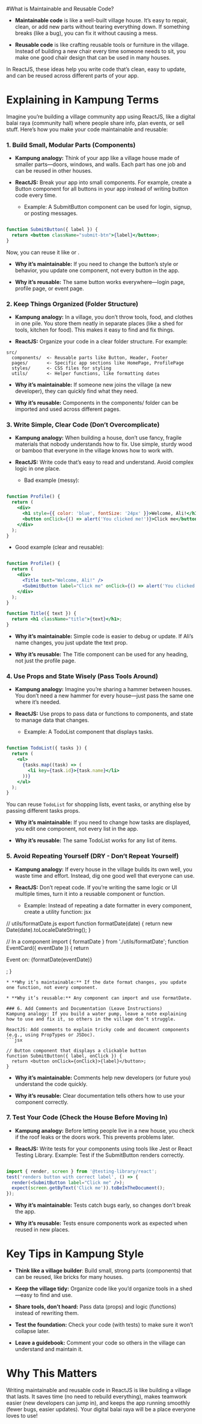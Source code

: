 #What is Maintainable and Reusable Code?
* **Maintainable code** is like a well-built village house. It’s easy to repair, clean, or add new parts without tearing everything down. If something breaks (like a bug), you can fix it without causing a mess.

* **Reusable code** is like crafting reusable tools or furniture in the village. Instead of building a new chair every time someone needs to sit, you make one good chair design that can be used in many houses.

In ReactJS, these ideas help you write code that’s clean, easy to update, and can be reused across different parts of your app.
# Explaining in Kampung Terms
Imagine you’re building a village community app using ReactJS, like a digital balai raya (community hall) where people share info, plan events, or sell stuff. Here’s how you make your code maintainable and reusable:
### 1. Build Small, Modular Parts (Components)
* **Kampung analogy:** Think of your app like a village house made of smaller parts—doors, windows, and walls. Each part has one job and can be reused in other houses.

* **ReactJS:** Break your app into small components. For example, create a Button component for all buttons in your app instead of writing button code every time.
  * Example: A SubmitButton component can be used for login, signup, or posting messages.

```jsx

function SubmitButton({ label }) {
  return <button className="submit-btn">{label}</button>;
}
```
Now, you can reuse it like <SubmitButton label="Login" /> or <SubmitButton label="Post" />.

* **Why it’s maintainable:** If you need to change the button’s style or behavior, you update one component, not every button in the app.

* **Why it’s reusable:** The same button works everywhere—login page, profile page, or event page.

### 2. Keep Things Organized (Folder Structure)
* **Kampung analogy:** In a village, you don’t throw tools, food, and clothes in one pile. You store them neatly in separate places (like a shed for tools, kitchen for food). This makes it easy to find and fix things.

* **ReactJS:** Organize your code in a clear folder structure. For example:
```
src/
  components/  <- Reusable parts like Button, Header, Footer
  pages/       <- Specific app sections like HomePage, ProfilePage
  styles/      <- CSS files for styling
  utils/       <- Helper functions, like formatting dates
```
* **Why it’s maintainable:** If someone new joins the village (a new developer), they can quickly find what they need.

* **Why it’s reusable:** Components in the components/ folder can be imported and used across different pages.

### 3. Write Simple, Clear Code (Don’t Overcomplicate)
* **Kampung analogy:** When building a house, don’t use fancy, fragile materials that nobody understands how to fix. Use simple, sturdy wood or bamboo that everyone in the village knows how to work with.

* **ReactJS:** Write code that’s easy to read and understand. Avoid complex logic in one place.
  * Bad example (messy):
```jsx

function Profile() {
  return (
    <div>
      <h1 style={{ color: 'blue', fontSize: '24px' }}>Welcome, Ali!</h1>
      <button onClick={() => alert('You clicked me!')}>Click me</button>
    </div>
  );
}
```
  * Good example (clear and reusable):
```jsx

function Profile() {
  return (
    <div>
      <Title text="Welcome, Ali!" />
      <SubmitButton label="Click me" onClick={() => alert('You clicked me!')} />
    </div>
  );
}

function Title({ text }) {
  return <h1 className="title">{text}</h1>;
}
```
* **Why it’s maintainable:** Simple code is easier to debug or update. If Ali’s name changes, you just update the text prop.

* **Why it’s reusable:** The Title component can be used for any heading, not just the profile page.

### 4. Use Props and State Wisely (Pass Tools Around)
* **Kampung analogy:** Imagine you’re sharing a hammer between houses. You don’t need a new hammer for every house—just pass the same one where it’s needed.

* **ReactJS:** Use props to pass data or functions to components, and state to manage data that changes.
  * Example: A TodoList component that displays tasks.
```jsx

function TodoList({ tasks }) {
  return (
    <ul>
      {tasks.map((task) => (
        <li key={task.id}>{task.name}</li>
      ))}
    </ul>
  );
}
```
You can reuse `TodoList` for shopping lists, event tasks, or anything else by passing different tasks props.

* **Why it’s maintainable:** If you need to change how tasks are displayed, you edit one component, not every list in the app.

* **Why it’s reusable:** The same TodoList works for any list of items.

### 5. Avoid Repeating Yourself (DRY - Don’t Repeat Yourself)
* **Kampung analogy:** If every house in the village builds its own well, you waste time and effort. Instead, dig one good well that everyone can use.

* **ReactJS:** Don’t repeat code. If you’re writing the same logic or UI multiple times, turn it into a reusable component or function.
  * Example: Instead of repeating a date formatter in every component, create a utility function:
jsx

// utils/formatDate.js
export function formatDate(date) {
  return new Date(date).toLocaleDateString();
}

// In a component
import { formatDate } from './utils/formatDate';
function EventCard({ eventDate }) {
  return <p>Event on: {formatDate(eventDate)}</p>;
}
```
* **Why it’s maintainable:** If the date format changes, you update one function, not every component.

* **Why it’s reusable:** Any component can import and use formatDate.

### 6. Add Comments and Documentation (Leave Instructions)
Kampung analogy: If you build a water pump, leave a note explaining how to use and fix it, so others in the village don’t struggle.

ReactJS: Add comments to explain tricky code and document components (e.g., using PropTypes or JSDoc).
```jsx

// Button component that displays a clickable button
function SubmitButton({ label, onClick }) {
  return <button onClick={onClick}>{label}</button>;
}
```
* **Why it’s maintainable:** Comments help new developers (or future you) understand the code quickly.

* **Why it’s reusable:** Clear documentation tells others how to use your component correctly.

### 7. Test Your Code (Check the House Before Moving In)
* **Kampung analogy:** Before letting people live in a new house, you check if the roof leaks or the doors work. This prevents problems later.

* **ReactJS:** Write tests for your components using tools like Jest or React Testing Library.
Example: Test if the SubmitButton renders correctly.
```jsx

import { render, screen } from '@testing-library/react';
test('renders button with correct label', () => {
  render(<SubmitButton label="Click me" />);
  expect(screen.getByText('Click me')).toBeInTheDocument();
});
```
* **Why it’s maintainable:** Tests catch bugs early, so changes don’t break the app.

* **Why it’s reusable:** Tests ensure components work as expected when reused in new places.

# Key Tips in Kampung Style
* **Think like a village builder**: Build small, strong parts (components) that can be reused, like bricks for many houses.

* **Keep the village tidy:** Organize code like you’d organize tools in a shed—easy to find and use.

* **Share tools, don’t hoard:** Pass data (props) and logic (functions) instead of rewriting them.

* **Test the foundation:** Check your code (with tests) to make sure it won’t collapse later.

* **Leave a guidebook:** Comment your code so others in the village can understand and maintain it.

# Why This Matters
Writing maintainable and reusable code in ReactJS is like building a village that lasts. It saves time (no need to rebuild everything), makes teamwork easier (new developers can jump in), and keeps the app running smoothly (fewer bugs, easier updates). Your digital balai raya will be a place everyone loves to use!

